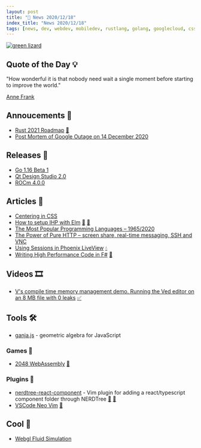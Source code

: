 ```yaml
---
layout: post
title: "📜 News 2020/12/18"
index_title: "News 2020/12/18"
tags: [news, dev, webdev, mobiledev, rustlang, golang, googlecloud, css, elm, haskell, elixirlang, fsharp, dotnet, vlang, javascript, vim, neovim, vscode, webgl]
---
```


<a href="https://daily-tech-news.github.io/2020/12/18/news.html">
  <img src="https://user-images.githubusercontent.com/430272/102679113-f153e980-418b-11eb-9cd3-61f6276141fe.jpg"
     alt="green lizard"
     class="image">
</a>

## Quote of the Day 💡

"How wonderful it is that nobody need wait a single moment before starting to improve the world."

[Anne Frank](https://en.wikipedia.org/wiki/Anne_Frank)

## Annoucements 🥁

- [Rust 2021 Roadmap](https://github.com/rust-lang/rfcs/pull/3037) [🦀](https://www.rust-lang.org "#rust")
- [Post Mortem of Google Outage on 14 December 2020](https://status.cloud.google.com/incident/zall/20013#20013004)

## Releases 🥳

- [Go 1.16 Beta 1](https://groups.google.com/g/golang-announce/c/2-Rj3P5uRLs/m/mYxD2RJkAQAJ?pli=1)
- [Qt Design Studio 2.0](https://www.qt.io/blog/qt-design-studio-2.0-released)
- [ROCm 4.0.0](https://github.com/RadeonOpenCompute/ROCm/releases/tag/rocm-4.0.0)

## Articles 📜

- [Centering in CSS](https://web.dev/centering-in-css/)
- [How to setup IHP with Elm](https://driftercode.com/blog/ihp-with-elm/) [🔰](https://elm-lang.org) [🎩](https://www.haskell.org "#haskell")
- [The Most Popular Programming Languages – 1965/2020](https://www.statisticsanddata.org/most-popular-programming-languages/#page-content)
- [The Power of Pure HTTP – screen share, real-time messaging, SSH and VNC](https://dev.to/nwtgck/the-power-of-pure-http-screen-share-real-time-messaging-ssh-and-vnc-5ghc)
- [Using Sessions in Phoenix LiveView](https://pentacent.com/blog/phoenix-live-views-sessions/) [💧](https://elixir-lang.org "#elixirlang")
- [Writing High Performance Code in F#](https://www.compositional-it.com/news-blog/writing-high-performance-code-in-f) [🔷](https://fsharp.org "#fsharp #dotnet")

## Videos 🎞

- [V's compile time memory management demo. Running the Ved editor on an 8 MB file with 0 leaks](https://twitter.com/v_language/status/1339983352070369283) [✅](https://vlang.io "#vlang")

## Tools 🛠

- [ganja.js](https://github.com/enkimute/ganja.js) - geometric algebra for JavaScript

### Games 👾

- [2048 WebAssembly](https://github.com/dev-family/wasm-2048) [🦀](https://www.rust-lang.org "#rust")

### Plugins 🔌

- [nerdtree-react-component](https://github.com/whatever555/nerdtree-react-component) - Vim plugin for adding a react/typescript component folder through NERDTree [🍃](https://www.vim.org "#vim") [🍃](https://neovim.io "#neovim")
- [VSCode Neo Vim](https://marketplace.visualstudio.com/items?itemName=asvetliakov.vscode-neovim) [📝](https://code.visualstudio.com "#vscode")

## Cool 🤩

- [Webgl Fluid Simulation](https://paveldogreat.github.io/WebGL-Fluid-Simulation/)

